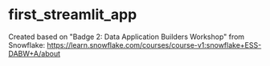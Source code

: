 # first_streamlit_app

Created based on "Badge 2: Data Application Builders Workshop" from Snowflake: 
https://learn.snowflake.com/courses/course-v1:snowflake+ESS-DABW+A/about
